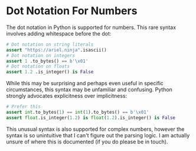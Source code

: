# Dot Notation For Numbers

The dot notation in Python is supported for numbers. This rare syntax involves adding whitespace before the dot:
```python
# Dot notation on string literals
assert "https://ariel.ninja".isascii()
# Dot notation on integers
assert 1 .to_bytes() == b'\x01'
# Dot notation on floats
assert 1.2 .is_integer() is False
```

While this may be surprising and perhaps even useful in specific circumstances, this syntax may be unfamiliar and confusing. Python strongly advocates explicitness over implicitness:
```python
# Prefer this
assert int.to_bytes(1) == int(1).to_bytes() == b'\x01'
assert float.is_integer(1.2) is float(1.2).is_integer() is False
```

This unusual syntax is also supported for complex numbers, however the syntax is so unintuitive that I can't figure out the parsing logic. I am actually unsure of where this is documented (if you do please be in touch).
